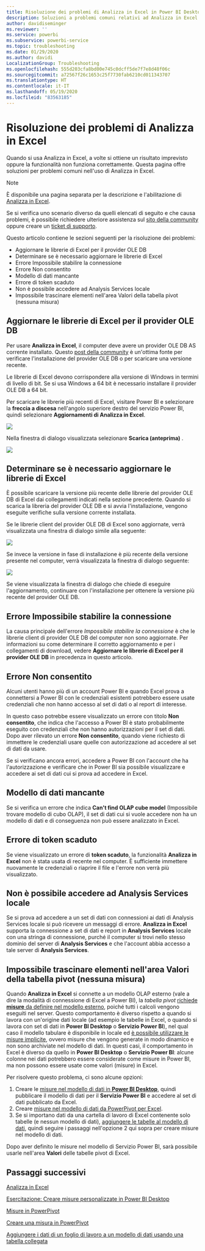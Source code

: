 ```yaml
---
title: Risoluzione dei problemi di Analizza in Excel in Power BI Desktop
description: Soluzioni a problemi comuni relativi ad Analizza in Excel
author: davidiseminger
ms.reviewer: ''
ms.service: powerbi
ms.subservice: powerbi-service
ms.topic: troubleshooting
ms.date: 01/29/2020
ms.author: davidi
LocalizationGroup: Troubleshooting
ms.openlocfilehash: 555d203cfa8bd00e745c0dcff5de7f7e8d48f06c
ms.sourcegitcommit: a72567f26c1653c25f7730fab6210cd011343707
ms.translationtype: HT
ms.contentlocale: it-IT
ms.lasthandoff: 05/19/2020
ms.locfileid: "83563185"
---
```

# <a name="troubleshooting-analyze-in-excel"></a>Risoluzione dei problemi di Analizza in Excel

Quando si usa Analizza in Excel, a volte si ottiene un risultato imprevisto oppure la funzionalità non funziona correttamente. Questa pagina offre soluzioni per problemi comuni nell'uso di Analizza in Excel.

> [!NOTE]
> È disponibile una pagina separata per la descrizione e l'abilitazione di [Analizza in Excel](service-analyze-in-excel.md).
> 
> Se si verifica uno scenario diverso da quelli elencati di seguito e che causa problemi, è possibile richiedere ulteriore assistenza sul [sito della community](https://community.powerbi.com/) oppure creare un [ticket di supporto](https://powerbi.microsoft.com/support/).
> 
> 

Questo articolo contiene le sezioni seguenti per la risoluzione dei problemi:

* Aggiornare le librerie di Excel per il provider OLE DB
* Determinare se è necessario aggiornare le librerie di Excel
* Errore Impossibile stabilire la connessione
* Errore Non consentito
* Modello di dati mancante
* Errore di token scaduto
* Non è possibile accedere ad Analysis Services locale
* Impossibile trascinare elementi nell'area Valori della tabella pivot (nessuna misura)

## <a name="update-excel-libraries-for-the-ole-db-provider"></a>Aggiornare le librerie di Excel per il provider OLE DB
Per usare **Analizza in Excel**, il computer deve avere un provider OLE DB AS corrente installato. Questo [post della community](https://community.powerbi.com/t5/Service/Analyze-in-Excel-Initialization-of-the-data-source-failed/m-p/30837#M8081) è un'ottima fonte per verificare l'installazione del provider OLE DB o per scaricare una versione recente.

Le librerie di Excel devono corrispondere alla versione di Windows in termini di livello di bit. Se si usa Windows a 64 bit è necessario installare il provider OLE DB a 64 bit.

Per scaricare le librerie più recenti di Excel, visitare Power BI e selezionare la **freccia a discesa** nell'angolo superiore destro del servizio Power BI, quindi selezionare **Aggiornamenti di Analizza in Excel**.

![](media/desktop-troubleshooting-analyze-in-excel/tshoot-analyze-excel_1.png)

Nella finestra di dialogo visualizzata selezionare **Scarica (anteprima)** .

![](media/desktop-troubleshooting-analyze-in-excel/tshoot-analyze-excel_2.png)

## <a name="determining-whether-you-need-to-update-your-excel-libraries"></a>Determinare se è necessario aggiornare le librerie di Excel
È possibile scaricare la versione più recente delle librerie del provider OLE DB di Excel dai collegamenti indicati nella sezione precedente. Quando si scarica la libreria del provider OLE DB e si avvia l'installazione, vengono eseguite verifiche sulla versione corrente installata.

Se le librerie client del provider OLE DB di Excel sono aggiornate, verrà visualizzata una finestra di dialogo simile alla seguente:

![](media/desktop-troubleshooting-analyze-in-excel/troubleshoot-analyze-excel_3.png)

Se invece la versione in fase di installazione è più recente della versione presente nel computer, verrà visualizzata la finestra di dialogo seguente:

![](media/desktop-troubleshooting-analyze-in-excel/troubleshoot-analyze-excel_2.png)

Se viene visualizzata la finestra di dialogo che chiede di eseguire l'aggiornamento, continuare con l'installazione per ottenere la versione più recente del provider OLE DB.

## <a name="connection-cannot-be-made-error"></a>Errore Impossibile stabilire la connessione
La causa principale dell'errore *Impossibile stabilire la connessione* è che le librerie client di provider OLE DB del computer non sono aggiornate. Per informazioni su come determinare il corretto aggiornamento e per i collegamenti di download, vedere **Aggiornare le librerie di Excel per il provider OLE DB** in precedenza in questo articolo.

## <a name="forbidden-error"></a>Errore Non consentito
Alcuni utenti hanno più di un account Power BI e quando Excel prova a connettersi a Power BI con le credenziali esistenti potrebbero essere usate credenziali che non hanno accesso al set di dati o al report di interesse.

In questo caso potrebbe essere visualizzato un errore con titolo **Non consentito**, che indica che l'accesso a Power BI è stato probabilmente eseguito con credenziali che non hanno autorizzazioni per il set di dati. Dopo aver rilevato un errore **Non consentito**, quando viene richiesto di immettere le credenziali usare quelle con autorizzazione ad accedere al set di dati da usare.

Se si verificano ancora errori, accedere a Power BI con l'account che ha l'autorizzazione e verificare che in Power BI sia possibile visualizzare e accedere ai set di dati cui si prova ad accedere in Excel.

## <a name="no-data-models"></a>Modello di dati mancante
Se si verifica un errore che indica **Can't find OLAP cube model** (Impossibile trovare modello di cubo OLAP), il set di dati cui si vuole accedere non ha un modello di dati e di conseguenza non può essere analizzato in Excel.

## <a name="token-expired-error"></a>Errore di token scaduto
Se viene visualizzato un errore di **token scaduto**, la funzionalità **Analizza in Excel** non è stata usata di recente nel computer. È sufficiente immettere nuovamente le credenziali o riaprire il file e l'errore non verrà più visualizzato.

## <a name="unable-to-access-on-premises-analysis-services"></a>Non è possibile accedere ad Analysis Services locale
Se si prova ad accedere a un set di dati con connessioni ai dati di Analysis Services locale si può ricevere un messaggi di errore. **Analizza in Excel** supporta la connessione a set di dati e report in **Analysis Services** locale con una stringa di connessione, purché il computer si trovi nello stesso dominio del server di **Analysis Services** e che l'account abbia accesso a tale server di **Analysis Services**.

## <a name="cant-drag-anything-to-the-pivottable-values-area-no-measures"></a>Impossibile trascinare elementi nell'area Valori della tabella pivot (nessuna misura)
Quando **Analizza in Excel** si connette a un modello OLAP esterno (vale a dire la modalità di connessione di Excel a Power BI), la *tabella pivot* [richiede **misure** da definire nel modello esterno](https://support.microsoft.com/kb/234700), poiché tutti i calcoli vengono eseguiti nel server. Questo comportamento è diverso rispetto a quando si lavora con un'origine dati locale (ad esempio le tabelle in Excel, o quando si lavora con set di dati in **Power BI Desktop** o **Servizio Power BI**), nel qual caso il modello tabulare è disponibile in locale ed [è possibile utilizzare le misure implicite](https://support.microsoft.com/en-us/office/measures-in-power-pivot-86484821-a324-4da3-803b-82fd2e5033f4), ovvero misure che vengono generate in modo dinamico e non sono archiviate nel modello di dati. In questi casi, il comportamento in Excel è diverso da quello in **Power BI Desktop** o **Servizio Power BI**: alcune colonne nei dati potrebbero essere considerate come misure in Power BI, ma non possono essere usate come valori (misure) in Excel.

Per risolvere questo problema, ci sono alcune opzioni:

1. Creare le [misure nel modello di dati in **Power BI Desktop**](../transform-model/desktop-tutorial-create-measures.md), quindi pubblicare il modello di dati per il **Servizio Power BI** e accedere al set di dati pubblicato da Excel.
2. Creare [misure nel modello di dati da PowerPivot per Excel](https://support.office.com/article/Create-a-Measure-in-Power-Pivot-d3cc1495-b4e5-48e7-ba98-163022a71198).
3. Se si importano dati da una cartella di lavoro di Excel contenente solo tabelle (e nessun modello di dati), [aggiungere le tabelle al modello di dati](https://support.office.com/article/Add-worksheet-data-to-a-Data-Model-using-a-linked-table-d3665fc3-99b0-479d-ba09-a37640f5be42), quindi seguire i passaggi nell'opzione 2 qui sopra per creare misure nel modello di dati.

Dopo aver definito le misure nel modello di Servizio Power BI, sarà possibile usarle nell'area **Valori** delle tabelle pivot di Excel.

## <a name="next-steps"></a>Passaggi successivi
[Analizza in Excel](service-analyze-in-excel.md)

[Esercitazione: Creare misure personalizzate in Power BI Desktop](../transform-model/desktop-tutorial-create-measures.md)

[Misure in PowerPivot](https://support.microsoft.com/en-us/office/measures-in-power-pivot-86484821-a324-4da3-803b-82fd2e5033f4)

[Creare una misura in PowerPivot](https://support.office.com/article/Create-a-Measure-in-Power-Pivot-d3cc1495-b4e5-48e7-ba98-163022a71198)

[Aggiungere i dati di un foglio di lavoro a un modello di dati usando una tabella collegata](https://support.office.com/article/Add-worksheet-data-to-a-Data-Model-using-a-linked-table-d3665fc3-99b0-479d-ba09-a37640f5be42)
